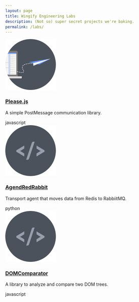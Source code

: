 ```yaml
---
layout: page
title: Wingify Engineering Labs
description: (Not so) super secret projects we're baking.
permalink: /labs/
---
```



<div class="flexbox  flexbox--padded  flexbox--fixed  text--center">
	<div class="flexbox__item ">
		<a href="http://github.com/wingify/please.js">
			<img src="/images/post_message@2x.png" width="160" height="160">
			<h3>Please.js</h3>
		</a>
		<p>A simple PostMessage communication library.</p>
		<span class="pill">javascript</span>
	</div>
	<div class="flexbox__item ">
		<a href="http://github.com/wingify/agentredrabbit">
			<img src="/images/generic_code@2x.png" width="160" height="160">
			<h3>AgendRedRabbit</h3>
		</a>
		<p>Transport agent that moves data from Redis to RabbiitMQ.</p>
		<span class="pill">python</span>
	</div>
</div>

<div class="flexbox  flexbox--padded  flexbox--fixed  text--center">
	<div class="flexbox__item ">
		<a href="/dom-comparator/">
			<img src="/images/generic_code@2x.png" width="160" height="160">
			<h3>DOMComparator</h3>
		</a>
		<p>A library to analyze and compare two DOM trees.</p>
		<span class="pill">javascript</span>
	</div>
	<div class="flexbox__item"></div>
	<!-- <div class="flexbox__item ">
		<a href="http://github.com/wingify/resource-manager">
			<img src="/images/generic_code@2x.png" width="160" height="160">
			<h3>ResourceManager</h3>
		</a>
		<p>A service for Angular.js to make dealing with REST resources a breeze.</p>
		<span class="pill">javascript</span>
	</div> -->
</div>